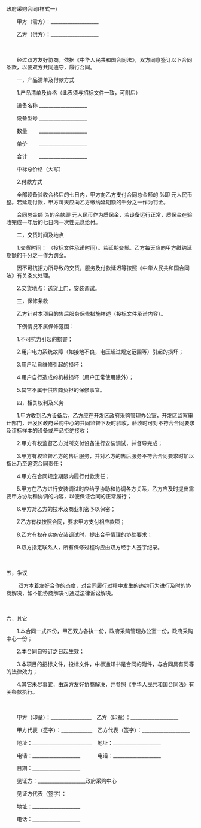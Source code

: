 



政府采购合同(样式一)



 

　　甲方（需方）：____________________

　　乙方（供方）：____________________　　

　　

　　经过双方友好协商，依据《中华人民共和国合同法》，双方同意签订以下合同条款，以便双方共同遵守，履行合同。　　

　　一，产品清单及付款方式　　

　　1.产品清单及价格（此表须与招标文件一致，可附后）　　

　　设备名称 ____________________

　　设备型号 ____________________

　　数量　　 ____________________

　　单价　　 ____________________

　　合计　　 ____________________　　

　　中标总价格（大写）　　

　　2.付款方式

　　全部设备验收合格后的七日内，甲方向乙方支付合同总金额的 %即 元人民币整。若延期付款，甲方每天应向乙方缴纳延期额的千分之一作为罚金。

　　合同总金额 %的余款即 元人民币作为质保金，若设备运行正常，质保金在验收完成一年后的七日内一次性无息给付。　　

　　二，交货时间及地点　　

　　1.交货时间： （投标文件承诺时间）。若延期交货。乙方每天应向甲方缴纳延期额的千分之一作为罚金。

　　因不可抗拒力所导致的交货，服务及付款延迟等按照《中华人民共和国合同法》有关条文处理。

　　2.交货地点：送货上门，安装调试。

　　三，保修条款　　

　　乙方针对本项目的售后服务保修措施祥述（投标文件承诺内容）。　　

　　下例情况不属保修范围：

　　1.不可抗力引起的损害；

　　2.用户电力系统故障（如接地不良，电压超过规定范围等）引起的损坏；

　　3.用户私自维修引起的损坏；

　　4.用户自行造成的机械损坏（用户正常使用除外）；

　　5.其它不属于供应商负担的保修事宜。　

　　四，相关权利及义务　　

　　1.甲方收到乙方设备后，乙方应在开发区政府采购管理办公室，开发区监察审计部门，开发区政府采购中心的共同监督下及时验收，验收时可对不符合合同要求及评标样本的设备或产品拒绝接收；

　　2.甲方有权监督乙方对所交付设备进行安装调试，并督导完成；

　　3.甲方有权监督乙方的售后服务，并对乙方的售后服务不符合合同要求时加以指出乃至追究合同责任；

　　4.甲方在合同规定期限内履行付款责任；

　　5.甲方在乙方进行安装调试时应给予协助和协调各方关系，乙方应及时提出需要甲方协助和协调的内容，以便保证合同的正常履行；

　　6.甲方对乙方的技术及商业机密予以保密；

　　7.乙方有权按照合同，要求甲方支付相应款项；

　　8.乙方有权在实施安装调试时，提出合乎情理的协助要求；

　　9.双方指定联系人，所有保修过程均应由双方经手人签字纪录。

　　

五，争议
　

　　 双方本着友好合作的态度，对合同履行过程中发生的违约行为进行及时的协商解决，如不能协商解决可通过法律诉讼解决。

　　

六，其它
　 

　　1.本合同一式四份，甲乙双方各执一份，政府采购管理办公室一份，政府采购中心一份；

　　2.本合同自签订之日起生效；

　　3.本项目的招标文件，投标文件，中标通知书是合同的附件，与合同具有同等的法律效力；

　　4.其它未尽事宜，由双方友好协商解决，并参照《中华人民共和国合同法》有关条款执行。　　

　　

　　甲方（印章）：_________________　乙方（印章）：____________________

　　甲方代表（签字）：_____________　乙方代表（签字）：____________________

　　地址：_________________________　地址：____________________

　　电话：____________________　　　 电话：____________________

　　日期：____________________

　　见证方：____________________政府采购中心

　　见证方代表（签字）：

　　地址：____________________

　　电话：____________________

　　